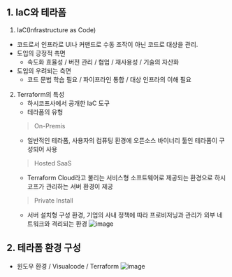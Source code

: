 ## 1. IaC와 테라폼
1. IaC(Infrastructure as Code)
 - 코드로서 인프라로 UI나 커맨드로 수동 조작이 아닌 코드로 대상을 관리.
 - 도입의 긍정적 측면
   - 속도화 효율성 / 버전 관리 / 협업 / 재사용성 / 기술의 자산화
 - 도입의 우려되는 측면
   - 코드 문법 학습 필요 / 파이프라인 통합 / 대상 인프라의 이해 필요
  
2. Terraform의 특성
   - 하시코프사에서 공개한 IaC 도구
   - 테라폼의 유형
   > On-Premis
     - 일반적인 테라폼, 사용자의 컴퓨팅 환경에 오픈소스 바이너리 툴인 테라폼이 구성되어 사용
   > Hosted SaaS
     - Terraform Cloud라고 불리는 서비스형 소프트웨어로 제공되는 환경으로 하시코프가 관리하는 서버 환경이 제공
   > Private Install
     - 서버 설치형 구성 환경, 기업의 사내 정책에 따라 프로비저닝과 관리가 외부 네트워크와 격리되는 환경
![image](https://github.com/SEONGWOOKWON/terraform_study/assets/108262008/640ce018-e3e3-4a2c-88fb-6da4555f5346)

## 2. 테라폼 환경 구성
 - 윈도우 환경 / Visualcode / Terraform
![image](https://github.com/SEONGWOOKWON/terraform_study/assets/108262008/3cab6932-6a6b-4956-b9c1-acd2305c56c1)

